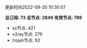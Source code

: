更新时间2022-09-30 15:30:57

**总订阅: 73**
**总节点: 2846**
**有效节点: 789**
- ss节点: 421
- v2ray节点: 276
- trojan节点: 92
